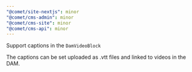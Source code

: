 ```yaml
---
"@comet/site-nextjs": minor
"@comet/cms-admin": minor
"@comet/cms-site": minor
"@comet/cms-api": minor
---
```


Support captions in the `DamVideoBlock`

The captions can be set uploaded as .vtt files and linked to videos in the DAM.
